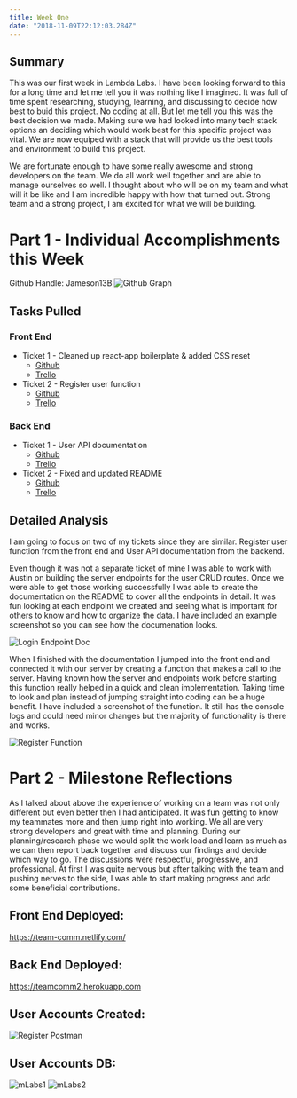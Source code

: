 ```yaml
---
title: Week One
date: "2018-11-09T22:12:03.284Z"
---
```


## Summary
This was our first week in Lambda Labs. I have been looking forward to this for a long time and let me tell you it was nothing like I imagined. It was full of time spent researching, studying, learning, and discussing to decide how best to buid this project. No coding at all. But let me tell you this was the best decision we made. Making sure we had looked into many tech stack options an deciding which would work best for this specific project was vital. We are now equiped with a stack that will provide us the best tools and environment to build this project.

We are fortunate enough to have some really awesome and strong developers on the team. We do all work well together and are able to manage ourselves so well. I thought about who will be on my team and what will it be like and I am incredible happy with how that turned out. Strong team and a strong project, I am excited for what we will be building.

# Part 1 - Individual Accomplishments this Week
Github Handle: Jameson13B
![Github Graph](./graph.jpg)

## Tasks Pulled

### Front End
* Ticket 1 - Cleaned up react-app boilerplate & added CSS reset
  * [Github](https://github.com/Lambda-School-Labs/Labs8-TeamComms/pull/1)
  * [Trello](https://trello.com/c/FZy5oINY)
* Ticket 2 - Register user function
  * [Github](https://github.com/Lambda-School-Labs/Labs8-TeamComms/pull/14)
  * [Trello](https://trello.com/c/PkIsY6IH)

### Back End
* Ticket 1 - User API documentation
  * [Github](https://github.com/Lambda-School-Labs/Labs8-TeamComms/pull/12)
  * [Trello](https://trello.com/c/e57NZYFx)
* Ticket 2 - Fixed and updated README
  * [Github](https://github.com/Lambda-School-Labs/Labs8-TeamComms/pull/15)
  * [Trello](https://trello.com/c/8wSlt57F)

## Detailed Analysis
I am going to focus on two of my tickets since they are similar. Register user function from the front end and User API documentation from the backend.

Even though it was not a separate ticket of mine I was able to work with Austin on building the server endpoints for the user CRUD routes. Once we were able to get those working successfully I was able to create the documentation on the README to cover all the endpoints in detail. It was fun looking at each endpoint we created and seeing what is important for others to know and how to organize the data. I have included an example screenshot so you can see how the documenation looks.

![Login Endpoint Doc](./login-endpoint.jpg)

When I finished with the documentation I jumped into the front end and connected it with our server by creating a function that makes a call to the server. Having known how the server and endpoints work before starting this function really helped in a quick and clean implementation. Taking time to look and plan instead of jumping straight into coding can be a huge benefit. I have included a screenshot of the function. It still has the console logs and could need minor changes but the majority of functionality is there and works.

![Register Function](./register-function.jpg)

# Part 2 - Milestone Reflections
As I talked about above the experience of working on a team was not only different but even better then I had anticipated. It was fun getting to know my teammates more and then jump right into working. We all are very strong developers and great with time and planning. During our planning/research phase we would split the work load and learn as much as we can then report back together and discuss our findings and decide which way to go. The discussions were respectful, progressive, and professional. At first I was quite nervous but after talking with the team and pushing nerves to the side, I was able to start making progress and add some beneficial contributions.

## Front End Deployed:
https://team-comm.netlify.com/

## Back End Deployed:
https://teamcomm2.herokuapp.com

## User Accounts Created:
![Register Postman](./register-postman.jpg)

## User Accounts DB:
![mLabs1](./mlabs1.png)
![mLabs2](./mlabs2.png)